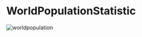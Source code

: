 # WorldPopulationStatistic
![worldpopulation](https://user-images.githubusercontent.com/82029922/152843735-24cb4063-ce6f-47c8-a837-ba240859ab68.jpg)
